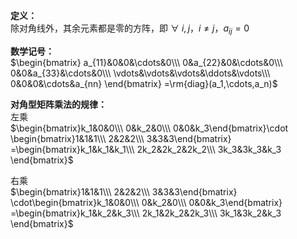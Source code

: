 **定义：**    
除对角线外，其余元素都是零的方阵，即 $\forall\ i,j，    
i\neq j，a_{ij}=0$     
    
**数学记号：**    
 $\begin{bmatrix}    
a_{11}&0&0&\cdots&0\\\     
0&a_{22}&0&\cdots&0\\\     
0&0&a_{33}&\cdots&0\\\     
\vdots&\vdots&\vdots&\ddots&\vdots\\\     
0&0&0&\cdots&a_{nn}    
\end{bmatrix}    
=\rm{diag}(a_1,\cdots,a_n)$     
    
**对角型矩阵乘法的规律：**    
左乘    
 $\begin{bmatrix}k_1&0&0\\\ 0&k_2&0\\\ 0&0&k_3\end{bmatrix}\cdot    
\begin{bmatrix}1&1&1\\\ 2&2&2\\\ 3&3&3\end{bmatrix}    
=\begin{bmatrix}k_1&k_1&k_1\\\     
2k_2&2k_2&2k_2\\\ 3k_3&3k_3&k_3    
\end{bmatrix}$     
    
右乘    
 $\begin{bmatrix}1&1&1\\\ 2&2&2\\\ 3&3&3\end{bmatrix}    
\cdot\begin{bmatrix}k_1&0&0\\\ 0&k_2&0\\\ 0&0&k_3\end{bmatrix}    
=\begin{bmatrix}k_1&k_2&k_3\\\     
2k_1&2k_2&2k_3\\\ 3k_1&3k_2&k_3    
\end{bmatrix}$     
